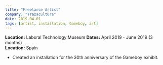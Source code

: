 ```yaml
---
title: "Freelance Artist"
company: "Trazacultura"
date: 2019-04-01
tags: [artist, installation, Gameboy, art]
---
```


**Location:** Laboral Technology Museum
**Dates:** April 2019 - June 2019 (3 months)  
**Location:** Spain

- Created an installation for the 30th anniversary of the Gameboy exhibit.